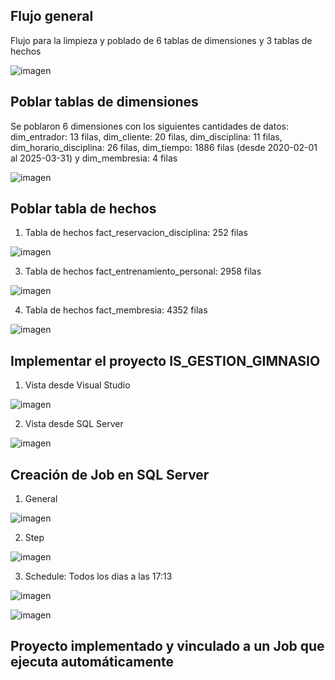 ## Flujo general 
Flujo para la limpieza y poblado de 6 tablas de dimensiones y 3 tablas de hechos

![imagen](https://github.com/user-attachments/assets/492b85be-16f9-4f2a-b641-309736cf9bfc)

## Poblar tablas de dimensiones
Se poblaron 6 dimensiones con los siguientes cantidades de datos:
dim_entrador: 13 filas, dim_cliente: 20 filas, dim_disciplina: 11 filas, dim_horario_disciplina: 26 filas, dim_tiempo: 1886 filas (desde 2020-02-01 al 2025-03-31) y dim_membresia: 4 filas

![imagen](https://github.com/user-attachments/assets/a0298fab-e084-4d8c-80d7-1aab8d081705)

## Poblar tabla de hechos
1) Tabla de hechos fact_reservacion_disciplina: 252 filas

![imagen](https://github.com/user-attachments/assets/8eb3660f-7ea1-49b4-ada4-4079add26fd5)

3) Tabla de hechos fact_entrenamiento_personal: 2958 filas

![imagen](https://github.com/user-attachments/assets/450b3bfe-2619-4dcf-b562-0e19503da789)

4) Tabla de hechos fact_membresia: 4352 filas

![imagen](https://github.com/user-attachments/assets/5d4fb30b-42e7-4582-98dd-b8fcc04b5658)

## Implementar el proyecto IS_GESTION_GIMNASIO
1) Vista desde Visual Studio

![imagen](https://github.com/user-attachments/assets/7ba5477e-3f58-4083-96fe-6eb01f214137)

2) Vista desde SQL Server

![imagen](https://github.com/user-attachments/assets/1c0ec299-08cd-4720-83cc-cd567298ea00)

## Creación de Job en SQL Server
1) General

![imagen](https://github.com/user-attachments/assets/ab476768-d63b-4fbd-a473-a4c2fe40bfa0)

2) Step

![imagen](https://github.com/user-attachments/assets/fe1772a4-62a3-4cc8-ade8-51b989f59f50)

3) Schedule: Todos los dias a las 17:13

![imagen](https://github.com/user-attachments/assets/b9490f8f-2059-413a-837b-0eafcf84cbc5)






![imagen](https://github.com/user-attachments/assets/58d4e46c-2aa2-47b1-9169-7e37e0e6700a)


## Proyecto implementado y vinculado a un Job que ejecuta automáticamente


